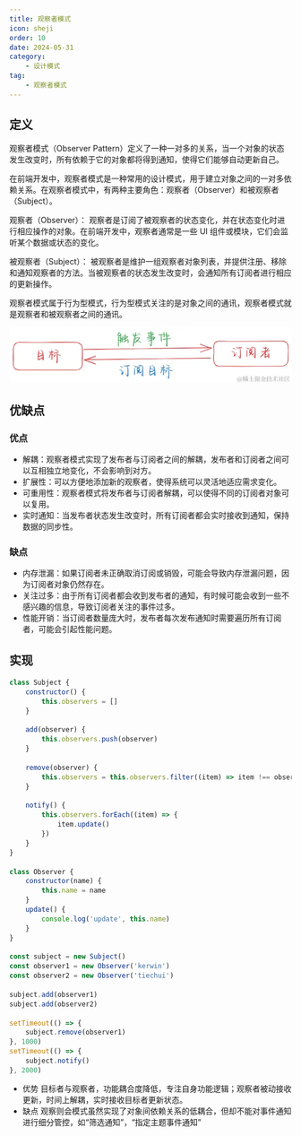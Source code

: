 ```yaml
---
title: 观察者模式
icon: sheji
order: 10
date: 2024-05-31
category:
    - 设计模式
tag:
    - 观察者模式
---
```


## 定义

观察者模式（Observer Pattern）定义了一种一对多的关系，当⼀个对象的状态发⽣改变时，所有依赖于它的对象都将得到通知，使得它们能够自动更新自己。

在前端开发中，观察者模式是一种常用的设计模式，用于建立对象之间的一对多依赖关系。在观察者模式中，有两种主要角色：观察者（Observer）和被观察者（Subject）。

观察者（Observer）：  观察者是订阅了被观察者的状态变化，并在状态变化时进行相应操作的对象。在前端开发中，观察者通常是一些 UI 组件或模块，它们会监听某个数据或状态的变化。

被观察者（Subject）：  被观察者是维护一组观察者对象列表，并提供注册、移除和通知观察者的方法。当被观察者的状态发生改变时，会通知所有订阅者进行相应的更新操作。

观察者模式属于行为型模式，行为型模式关注的是对象之间的通讯，观察者模式就是观察者和被观察者之间的通讯。

![ ](/img/designPattern/观察者模式.png)

## 优缺点

### 优点

- 解耦：观察者模式实现了发布者与订阅者之间的解耦，发布者和订阅者之间可以互相独立地变化，不会影响到对方。
- 扩展性：可以方便地添加新的观察者，使得系统可以灵活地适应需求变化。
- 可重用性：观察者模式将发布者与订阅者解耦，可以使得不同的订阅者对象可以复用。
- 实时通知：当发布者状态发生改变时，所有订阅者都会实时接收到通知，保持数据的同步性。

### 缺点

- 内存泄漏：如果订阅者未正确取消订阅或销毁，可能会导致内存泄漏问题，因为订阅者对象仍然存在。
- 关注过多：由于所有订阅者都会收到发布者的通知，有时候可能会收到一些不感兴趣的信息，导致订阅者关注的事件过多。
- 性能开销：当订阅者数量庞大时，发布者每次发布通知时需要遍历所有订阅者，可能会引起性能问题。

## 实现

```js
class Subject {
    constructor() {
        this.observers = []
    }

    add(observer) {
        this.observers.push(observer)
    }

    remove(observer) {
        this.observers = this.observers.filter((item) => item !== observer)
    }

    notify() {
        this.observers.forEach((item) => {
            item.update()
        })
    }
}

class Observer {
    constructor(name) {
        this.name = name
    }
    update() {
        console.log('update', this.name)
    }
}

const subject = new Subject()
const observer1 = new Observer('kerwin')
const observer2 = new Observer('tiechui')

subject.add(observer1)
subject.add(observer2)

setTimeout(() => {
    subject.remove(observer1)
}, 1000)
setTimeout(() => {
    subject.notify()
}, 2000)
```

- 优势
目标者与观察者，功能耦合度降低，专注自身功能逻辑；观察者被动接收更新，时间上解耦，实时接收目标者更新状态。
- 缺点
观察则会模式虽然实现了对象间依赖关系的低耦合，但却不能对事件通知进行细分管控，如“筛选通知”，“指定主题事件通知”
